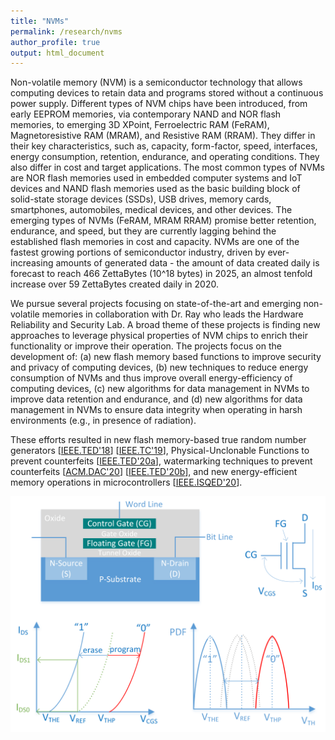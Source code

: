 ```yaml
---
title: "NVMs"
permalink: /research/nvms
author_profile: true
output: html_document
---
```


Non-volatile memory (NVM) is a semiconductor technology that allows computing devices 
to retain data and programs stored without a continuous power supply. 
Different types of NVM chips have been introduced, from early EEPROM memories, 
via contemporary NAND and NOR flash memories, 
to emerging 3D XPoint, Ferroelectric RAM (FeRAM), Magnetoresistive RAM (MRAM), and Resistive RAM (RRAM). 
They differ in their key characteristics, such as, capacity, form-factor, speed, 
interfaces, energy consumption, retention, endurance, and operating conditions. 
They also differ in cost and target applications. 
The most common types of NVMs are NOR flash memories used in embedded computer systems and IoT devices and 
NAND flash memories used as the basic building block of solid-state storage devices (SSDs), 
USB drives, memory cards, smartphones, automobiles, medical devices, and other devices. 
The emerging types of NVMs (FeRAM, MRAM RRAM) promise better retention, endurance, and speed, 
but they are currently lagging behind the established flash memories in cost and capacity. 
NVMs are one of the fastest growing portions of semiconductor industry, 
driven by ever-increasing amounts of generated data - 
the amount of data created daily is forecast to reach 466 ZettaBytes (10^18 bytes) in 2025, 
an almost tenfold increase over 59 ZettaBytes created daily in 2020.

We pursue several projects focusing on state-of-the-art and emerging non-volatile memories 
in collaboration with Dr. Ray who leads the Hardware Reliability and Security Lab. 
A broad theme of these projects is finding new approaches to leverage physical properties of NVM chips 
to enrich their functionality or improve their operation. 
The projects focus on the development of: 
(a) new flash memory based functions to improve security and privacy of computing devices, 
(b) new techniques to reduce energy consumption of NVMs and thus improve overall energy-efficiency of computing devices, 
(c) new algorithms for data management in NVMs to improve data retention and endurance, and 
(d) new algorithms for data management in NVMs to ensure data integrity when operating in harsh environments (e.g., in presence of radiation).

These efforts resulted in new flash memory-based true random number generators 
\[[IEEE.TED'18](../publication/files/RayMilenkovic_TED18.pdf)\] \[[IEEE.TC'19](../publications/files/ppam_tc19.pdf)\], 
Physical-Unclonable Functions to prevent counterfeits \[[IEEE.TED'20a](https://ieeexplore.ieee.org/document/8993414)\], 
watermarking techniques to prevent counterfeits \[[ACM.DAC'20](../publications/files/ppbram_dac20.pdf)\] \[[IEEE.TED'20b](https://ieeexplore.ieee.org/document/9174844)\], 
and new energy-efficient memory operations in microcontrollers \[[IEEE.ISQED'20](../publications/files/ppam_isqed20.pdf)\].

![flash memory cell](../images/flash_cell.png "flash memory cell")

